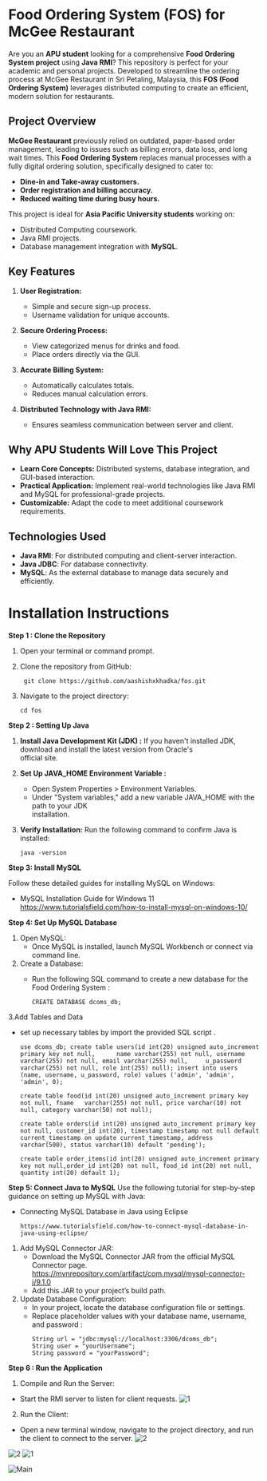 # Food Ordering System (FOS) for McGee Restaurant  

Are you an **APU student** looking for a comprehensive **Food Ordering System project** using **Java RMI**? This repository is perfect for your academic and personal projects. Developed to streamline the ordering process at McGee Restaurant in Sri Petaling, Malaysia, this **FOS (Food Ordering System)** leverages distributed computing to create an efficient, modern solution for restaurants.  



## Project Overview  

**McGee Restaurant** previously relied on outdated, paper-based order management, leading to issues such as billing errors, data loss, and long wait times. This **Food Ordering System** replaces manual processes with a fully digital ordering solution, specifically designed to cater to:  

* **Dine-in and Take-away customers.**  
* **Order registration and billing accuracy.**  
* **Reduced waiting time during busy hours.**  

This project is ideal for **Asia Pacific University students** working on:  
- Distributed Computing coursework.  
- Java RMI projects.  
- Database management integration with **MySQL**. 


## Key Features  

1. **User Registration:**  
   - Simple and secure sign-up process.  
   - Username validation for unique accounts.  

2. **Secure Ordering Process:**  
   - View categorized menus for drinks and food.  
   - Place orders directly via the GUI.  

3. **Accurate Billing System:**  
   - Automatically calculates totals.  
   - Reduces manual calculation errors.  

4. **Distributed Technology with Java RMI:**  
   - Ensures seamless communication between server and client. 

## Why APU Students Will Love This Project  

- **Learn Core Concepts:** Distributed systems, database integration, and GUI-based interaction.  
- **Practical Application:** Implement real-world technologies like Java RMI and MySQL for professional-grade projects.  
- **Customizable:** Adapt the code to meet additional coursework requirements.  

## Technologies Used  

* **Java RMI**: For distributed computing and client-server interaction.  
* **Java JDBC**: For database connectivity.  
* **MySQL**: As the external database to manage data securely and efficiently.


# Installation Instructions

**Step 1 : Clone the Repository**

 1. Open your terminal or command prompt.
 2. Clone the repository from GitHub:
    
    ```
     git clone https://github.com/aashishxkhadka/fos.git
    ```
 3. Navigate to the project directory:
    
    ```
    cd fos
    ```
**Step 2 : Setting Up Java**

 1. **Install Java Development Kit (JDK) :**
    If you haven't installed JDK, download and install the latest version from Oracle's    
    official site.
 2. **Set Up JAVA_HOME Environment Variable :**
    * Open System Properties > Environment Variables.
    * Under "System variables," add a new variable JAVA_HOME with the path to your JDK    
      installation.
 3. **Verify Installation:**
    Run the following command to confirm Java is installed:
    
    ```
    java -version
    ```
**Step 3: Install MySQL**

Follow these detailed guides for installing MySQL on Windows:
  * MySQL Installation Guide for Windows 11 https://www.tutorialsfield.com/how-to-install-mysql-on-windows-10/

**Step 4: Set Up MySQL Database**

1. Open MySQL:
   * Once MySQL is installed, launch MySQL Workbench or connect via command line.
2. Create a Database:
   * Run the following SQL command to create a new database for the Food Ordering System :
     
     ```
     CREATE DATABASE dcoms_db;
     ```
3.Add Tables and Data
   * set up necessary tables by import the provided SQL script .
     
     ```
     use dcoms_db; create table users(id int(20) unsigned auto_increment primary key not null,      name varchar(255) not null, username varchar(255) not null, email varchar(255) null,     u_password varchar(255) not null, role int(255) null); insert into users (name, username, u_password, role) values ('admin', 'admin', 'admin', 0);
     ```
     
     ```
     create table food(id int(20) unsigned auto_increment primary key not null, fname   varchar(255) not null, price varchar(10) not null, category varchar(50) not null);
     ```

     ```
     create table orders(id int(20) unsigned auto_increment primary key not null, customer_id int(20), timestamp timestamp not null default current_timestamp on update current_timestamp, address varchar(500), status varchar(10) default 'pending');
     ```

     ```
     create table order_items(id int(20) unsigned auto_increment primary key not null,order_id int(20) not null, food_id int(20) not null, quantity int(20) default 1);
     ```
**Step 5: Connect Java to MySQL**
Use the following tutorial for step-by-step guidance on setting up MySQL with Java:

* Connecting MySQL Database in Java using Eclipse
  ```
  https://www.tutorialsfield.com/how-to-connect-mysql-database-in-java-using-eclipse/
  ```

1. Add MySQL Connector JAR:
   * Download the MySQL Connector JAR from the official MySQL Connector page.
     https://mvnrepository.com/artifact/com.mysql/mysql-connector-j/9.1.0
   * Add this JAR to your project’s build path.
2. Update Database Configuration:
   * In your project, locate the database configuration file or settings.
   * Replace placeholder values with your database name, username, and password :
      ```
      String url = "jdbc:mysql://localhost:3306/dcoms_db";
      String user = "yourUsername";
      String password = "yourPassword";
      ```
**Step 6 : Run the Application**
1. Compile and Run the Server:
 * Start the RMI server to listen for client requests.
   ![1](https://github.com/user-attachments/assets/a394bac5-4655-4aa2-ab8e-819fa145878e)

2. Run the Client:
 * Open a new terminal window, navigate to the project directory, and run the client to connect to the server.
   ![2](https://github.com/user-attachments/assets/e2539c7d-d8ec-42f3-9f9d-06a13c23fa0a)
   
![2](https://github.com/user-attachments/assets/a0feff0c-e337-425a-932c-fe66413c6560)
![1](https://github.com/user-attachments/assets/287d0ca9-bc7e-42d2-b41c-251fe5b251e5)


![Main ](https://github.com/user-attachments/assets/c27fdc14-0283-49f5-bc9c-62a031d91ae8)


